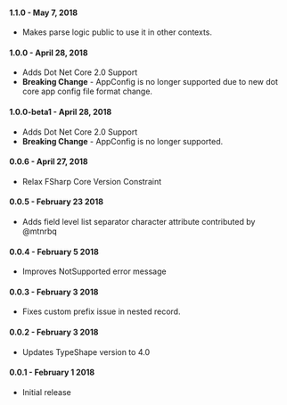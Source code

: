#### 1.1.0 - May 7, 2018
* Makes parse logic public to use it in other contexts. 

#### 1.0.0 - April 28, 2018
* Adds Dot Net Core 2.0 Support
*  **Breaking Change** - AppConfig is no longer supported due to new dot core app config file format change.

#### 1.0.0-beta1 - April 28, 2018
* Adds Dot Net Core 2.0 Support
* **Breaking Change** - AppConfig is no longer supported.

#### 0.0.6 - April 27, 2018
* Relax FSharp Core Version Constraint

#### 0.0.5 - February 23 2018
* Adds field level list separator character attribute contributed by @mtnrbq

#### 0.0.4 - February 5 2018
* Improves NotSupported error message

#### 0.0.3 - February 3 2018
* Fixes custom prefix issue in nested record.

#### 0.0.2 - February 3 2018
* Updates TypeShape version to 4.0

#### 0.0.1 - February 1 2018
* Initial release
